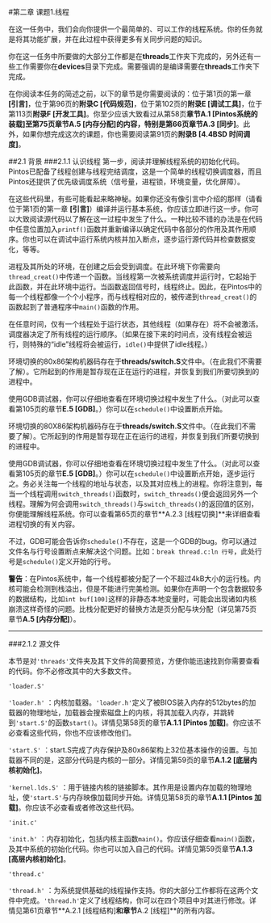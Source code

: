 #第二章 课题1.线程

在这一任务中，我们会向你提供一个最简单的、可以工作的线程系统。你的任务就是将其功能扩展，并在此过程中获得更多有关同步问题的知识。


你在这一任务中所要做的大部分工作都是在**threads**工作夹下完成的，另外还有一些工作需要你在**devices**目录下完成。需要强调的是编译需要在**threads**工作夹下完成。


在你阅读本任务的简述之前，以下的章节是你需要阅读的：位于第1页的第一章 **[引言]**，位于第96页的**附录C [代码规范]**，位于第102页的**附录E  [调试工具]**，位于第113页**附录F [开发工具]**。你至少应该大致看过从第58页**章节A.1 [Pintos系统的装载]**至第75页**章节A.5 [内存分配]**的内容，特别是第66页**章节A.3 [同步]**。此外，如果你想完成这次的课题，你也需要阅读第91页的**附录B [4.4BSD 时间调度]**。


##2.1 背景
###2.1.1 认识线程
第一步，阅读并理解线程系统的初始化代码。Pintos已配备了线程创建与线程完结调度，这是一个简单的线程切换调度器，而且Pintos还提供了优先级调度系统（信号量，进程锁，环境变量，优化屏障）。


在这些代码里，有些可能看起来略神秘。如果你还没有像引言中介绍的那样（请看位于第1页的第一章 **[引言]**）编译并运行基本系统，你应该立即进行这一步。你可以大致阅读源代码以了解在这一过程中发生了什么。一种比较不错的办法是在代码中任意位置加入`printf()`函数并重新编译以确定代码中各部分的作用及其作用顺序。你也可以在调试中运行系统内核并加入断点，逐步运行源代码并检查数据变化，等等。


进程及其所处的环境，在创建之后会受到调度。在此环境下你需要向`thread_creat()`中传递一个函数。当线程第一次被系统调度并运行时，它起始于此函数，并在此环境中运行。当函数返回信号时，线程终止。因此，在Pintos中的每一个线程都像一个个小程序，而与线程相对应的，被传递到`thread_creat()`的函数起到了普通程序中`main()`函数的作用。


在任意时间，仅有一个线程处于运行状态，其他线程（如果存在）将不会被激活。调度器决定了所有线程的运行顺序。（如果在接下来的时间点，没有线程会被运行，则特殊的“idle”线程将会被运行，`idle()`中提供了idle线程。）


环境切换的80x86架构机器码存在于**threads/switch.S**文件中。（在此我们不需要了解）。它所起到的作用是暂存现在正在运行的进程，并恢复到我们所要切换到的进程中。


使用GDB调试器，你可以仔细地查看在环境切换过程中发生了什么。（对此可以查看第105页的章节**E.5 [GDB]**。）你可以在`schedule()`中设置断点开始。


环境切换的80X86架构机器码存在于**threads/switch.S**文件中。（在此我们不需要了解）。它所起到的作用是暂存现在正在运行的进程，并恢复到我们所要切换到的进程中。


使用GDB调试器，你可以仔细地查看在环境切换过程中发生了什么。（对此可以查看第105页的章节**E.5 [GDB]**。）你可以在`schedule()`中设置断点开始，逐步运行之。务必关注每一个线程的地址与状态，以及其对应栈上的进程。你将注意到，每当一个线程调用`switch_threads()`函数时，`switch_threads()`便会返回另外一个线程。理解为何会调用`switch_threads()`与`switch_threads()`的返回值的区别，你便能理解线程系统。你可以查看第65页的章节**A.2.3 [线程切换]**来详细查看进程切换的有关内容。


不过，GDB可能会告诉你`schedule()`不存在，这是一个GDB的bug。你可以通过文件名与行号设置断点来解决这个问题。比如：`break thread.c:ln 行号`，此处行号是`schedule()`定义开始的行号。


**警告**：在Pintos系统中，每一个线程都被分配了一个不超过4kB大小的运行栈。内核可能会检测到栈溢出，但是不能进行完美检测。如果你在声明一个包含数据较多的数据结构，比如`int buf[100]`这样的非静态本地变量时，可能会出现诸如内核崩溃这样奇怪的问题。比栈分配更好的替换方法是页分配与块分配（详见第75页章节**A.5 [内存分配]**）。

----------

###2.1.2 源文件

本节是对`'threads'`文件夹及其下文件的简要预览，方便你能迅速找到你需要查看的代码。你不必修改其中的大多数文件。

`'loader.S'`


`'loader.h'`
：内核加载器。`'loader.h'`定义了被BIOS装入内存的512bytes的加载器的物理地址，加载器会搜索磁盘上的内核，将其加载入内存，并跳转到`'start.S'`的函数`start()`。详情见第58页的章节**A.1.1 [Pintos 加载]**。你应该不必查看这些代码，你也不应该修改他们。


`'start.S'`
：start.S完成了内存保护及80x86架构上32位基本操作的设置。与加载器不同的是，这部分代码是内核的一部分。详情见第59页的章节**A.1.2 [底层内核初始化]**。


`'kernel.lds.S'`
：用于链接内核的链接脚本。其作用是设置内存加载的物理地址，使`'start.S'`与内存映像加载同步开始。详情见第58页的章节**A.1.1 [Pintos 加载]**。你应该不必查看或者修改这些代码。


`'init.c'`


`'init.h'`
：内存初始化，包括内核主函数`main()`。你应该仔细查看`main()`函数，及其中系统的初始化代码。你也可以加入自己的代码。详情见第59页章节**A.1.3 [高层内核初始化]**。


`'thread.c'`


`'thread.h'`
：为系统提供基础的线程操作支持。你的大部分工作都将在这两个文件中完成。`'thread.h'`定义了线程结构，你可以在四个项目中对其进行修改。详情见第61页章节**A.2.1 [线程结构]**和章节**A.2 [线程]**的所有内容。


